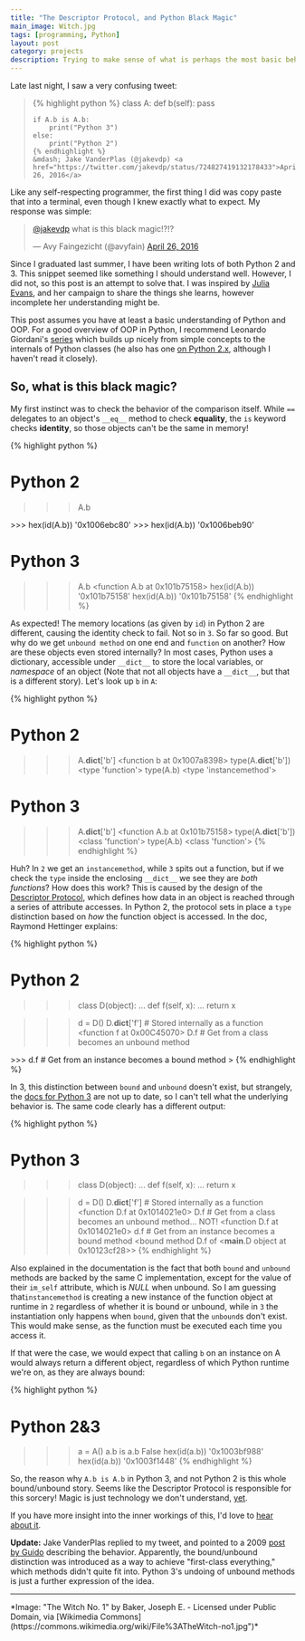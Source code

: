 ```yaml
---
title: "The Descriptor Protocol, and Python Black Magic"
main_image: Witch.jpg
tags: [programming, Python]
layout: post
category: projects
description: Trying to make sense of what is perhaps the most basic behavior of objects and classes in Python.
---
```


Late last night, I saw a very confusing tweet:

<blockquote>
    {% highlight python %}
    class A:
        def b(self):
            pass

    if A.b is A.b:
        print("Python 3")
    else:
        print("Python 2")
    {% endhighlight %}
    &mdash; Jake VanderPlas (@jakevdp) <a href="https://twitter.com/jakevdp/status/724827419132178433">April 26, 2016</a>
</blockquote>

Like any self-respecting programmer, the first thing I did was copy paste that into a terminal, even though I knew exactly what to expect. My response was simple:

<blockquote class="twitter-tweet" data-lang="en"><p lang="en" dir="ltr"><a href="https://twitter.com/jakevdp">@jakevdp</a> what is this black magic!?!?</p>&mdash; Avy Faingezicht (@avyfain) <a href="https://twitter.com/avyfain/status/724832373678952449">April 26, 2016</a></blockquote>

Since I graduated last summer, I have been writing lots of both Python 2 and 3. This snippet seemed like something I should understand well. However, I did not, so this post is an attempt to solve that. I was inspired by [Julia Evans](http://jvns.ca), and her campaign to share the things she learns, however incomplete her understanding might be.

This post assumes you have at least a basic understanding of Python and OOP. For a good overview of OOP in Python, I recommend Leonardo Giordani's [series](http://blog.thedigitalcatonline.com/blog/2014/08/20/Python-3-oop-part-1-objects-and-types/) which builds up nicely from simple concepts to the internals of Python classes (he also has one [on Python 2.x](http://blog.thedigitalcatonline.com/blog/2014/03/05/oop-concepts-in-Python-2-dot-x-part-1/), although I haven't read it closely).


## So, what is this black magic?
My first instinct was to check the behavior of the comparison itself. While `==` delegates to an object's `__eq__` method to check **equality**, the `is` keyword checks **identity**, so those objects can't be the same in memory!

{% highlight python %}
# Python 2
>>> A.b
<unbound method A.b>
>>> hex(id(A.b))
'0x1006ebc80'
>>> hex(id(A.b))
'0x1006beb90'

# Python 3
>>> A.b
<function A.b at 0x101b75158>
>>> hex(id(A.b))
'0x101b75158'
>>> hex(id(A.b))
'0x101b75158'
{% endhighlight %}

As expected! The memory locations (as given by `id`) in Python 2 are different, causing the identity check to fail. Not so in `3`. So far so good. But why do we get `unbound method` on one end and `function` on another? How are these objects even stored internally? In most cases, Python uses a dictionary, accessible under `__dict__` to store the local variables, or _namespace_ of an object (Note that not all objects have a `__dict__`, but that is a different story). Let's look up `b` in `A`:

{% highlight python %}
# Python 2
>>> A.__dict__['b']
<function b at 0x1007a8398>
>>> type(A.__dict__['b'])
<type 'function'>
>>> type(A.b)
<type 'instancemethod'>

# Python 3
>>> A.__dict__['b']
<function A.b at 0x101b75158>
>>> type(A.__dict__['b'])
<class 'function'>
>>> type(A.b)
<class 'function'>
{% endhighlight %}

Huh? In `2` we get an `instancemethod`, while `3` spits out a function, but if we check the `type` inside the enclosing `__dict__` we see they are *both functions*? How does this work? This is caused by the design of the [Descriptor Protocol](https://docs.Python.org/2/howto/descriptor.html), which defines how data in an object is reached through a series of attribute accesses. In Python 2, the protocol sets in place a `type` distinction based on _how_ the function object is accessed. In the doc, Raymond Hettinger explains:

{% highlight python %}
# Python 2
>>> class D(object):
...      def f(self, x):
...           return x

>>> d = D()
>>> D.__dict__['f'] # Stored internally as a function
<function f at 0x00C45070>
>>> D.f             # Get from a class becomes an unbound method
<unbound method D.f>
>>> d.f             # Get from an instance becomes a bound method
<bound method D.f of <__main__.D object at 0x00B18C90>>
{% endhighlight %}

In 3, this distinction between `bound` and `unbound` doesn't exist, but strangely, the [docs for Python 3](https://docs.python.org/3/howto/descriptor.html) are not up to date, so I can't tell what the underlying behavior is. The same code clearly has a different output:

{% highlight python %}
# Python 3
>>> class D(object):
...     def f(self, x):
...           return x

>>> d = D()
>>> D.__dict__['f'] # Stored internally as a function
<function D.f at 0x1014021e0>
>>> D.f             # Get from a class becomes an unbound method... NOT!
<function D.f at 0x1014021e0>
>>> d.f             # Get from an instance becomes a bound method
<bound method D.f of <__main__.D object at 0x10123cf28>>
{% endhighlight %}

Also explained in the documentation is the fact that both `bound` and `unbound` methods are backed by the same C implementation, except for the value of their `im_self` attribute, which is _NULL_ when unbound. So I am guessing that`instancemethod` is creating a new instance of the function object at runtime in `2` regardless of whether it is bound or unbound, while in `3` the instantiation only happens when `bound`, given that the `unbound`s don't exist. This would make sense, as the function must be executed each time you access it.

If that were the case, we would expect that calling `b` on an instance on A would always return a different object, regardless of which Python runtime we're on, as they are always bound:

{% highlight python %}
# Python 2&3
>>> a = A()
>>> a.b is a.b
False
>>> hex(id(a.b))
'0x1003bf988'
>>> hex(id(a.b))
'0x1003f1448'
{% endhighlight %}

So, the reason why `A.b is A.b` in Python 3, and not Python 2 is this whole bound/unbound story. Seems like the Descriptor Protocol is responsible for this sorcery! Magic is just technology we don't understand, [yet](https://en.wikipedia.org/wiki/Clarke%27s_three_laws).

If you have more insight into the inner workings of this, I'd love to [hear about it](/contact/).

**Update:**
Jake VanderPlas replied to my tweet, and pointed to a 2009 <a href="http://python-history.blogspot.in/2009/02/first-class-everything.html">post by Guido</a> describing the behavior. Apparently, the bound/unbound distinction was introduced as a way to achieve "first-class everything," which methods didn't quite fit into. Python 3's undoing of unbound methods is just a further expression of the idea.

<hr>
*Image: "The Witch No. 1" by Baker, Joseph E. - Licensed under Public Domain, via [Wikimedia Commons](https://commons.wikimedia.org/wiki/File%3ATheWitch-no1.jpg")*